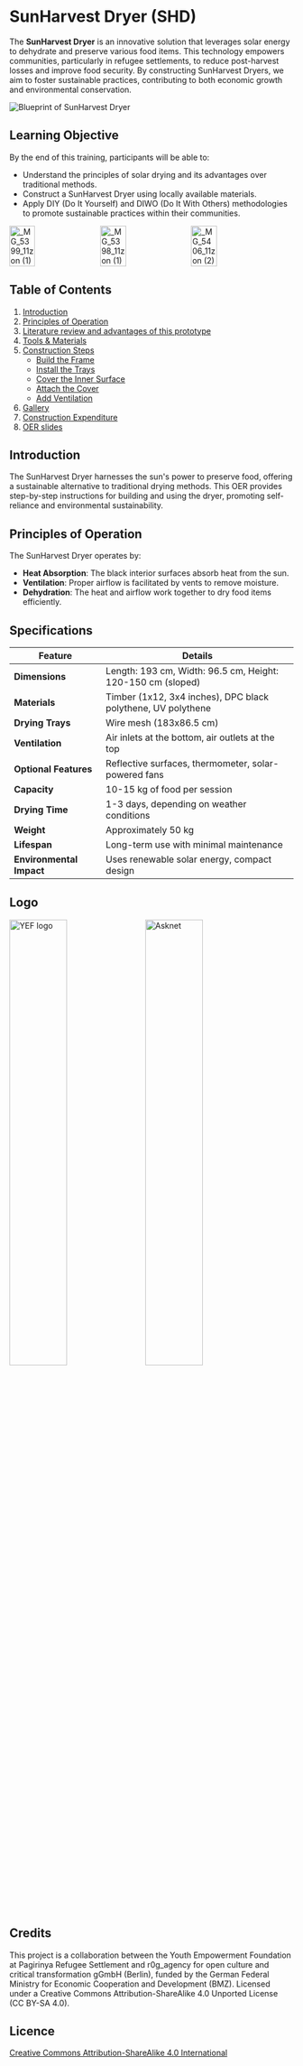 # SunHarvest Dryer (SHD)

The **SunHarvest Dryer** is an innovative solution that leverages solar energy to dehydrate and preserve various food items. This technology empowers communities, particularly in refugee settlements, to reduce post-harvest losses and improve food security. By constructing SunHarvest Dryers, we aim to foster sustainable practices, contributing to both economic growth and environmental conservation.

![Blueprint of SunHarvest Dryer](https://doc.asknet.community/uploads/40cd90c2-93c3-4d53-aaa1-b5b67259c207.jpg)

## Learning Objective

By the end of this training, participants will be able to:
- Understand the principles of solar drying and its advantages over traditional methods.
- Construct a SunHarvest Dryer using locally available materials.
- Apply DIY (Do It Yourself) and DIWO (Do It With Others) methodologies to promote sustainable practices within their communities.
<div style="display: flex; flex-wrap: wrap; gap: 10px;">
  <img src="https://github.com/user-attachments/assets/8da89cf4-8a0f-4b92-9862-40f081c40693" width="30%" alt="_MG_5399_11zon (1)">
  <img src="https://github.com/user-attachments/assets/cf66c006-f367-4489-afcb-8b67cae43a56" width="30%" alt="_MG_5398_11zon (1)">
  <img src="https://github.com/user-attachments/assets/e5dcb9e6-3329-428f-aa33-e10c4477faad" width="30%" alt="_MG_5406_11zon (2)">
</div>

## Table of Contents
1. [Introduction](README.md#introduction)
2. [Principles of Operation](README.md#principles-of-operation)
3. [Literature review and advantages of this prototype](Advantages%20of%20the%20SunHarvest%20Dryer.md)
4. [Tools & Materials](Tools%20and%20materials%20used.md)
5. [Construction Steps](Step_by_Step_Construction_Procedure.md#step-by-step-guide)
    - [Build the Frame](/Step_by_Step_Construction_Procedure.md#step-1-build-the-frame)
    - [Install the Trays](/Step_by_Step_Construction_Procedure.md#step-2-install-the-trays)
    - [Cover the Inner Surface](/Step_by_Step_Construction_Procedure.md#step-3-cover-the-inner-surface-with-black-dpc-polythene)
    - [Attach the Cover](/Step_by_Step_Construction_Procedure.md#step-4-attach-the-cover)
    - [Add Ventilation](/Step_by_Step_Construction_Procedure.md#step-5-add-ventilation)
6. [Gallery](/digital_materials/photo_gallery.md)
7. [Construction Expenditure](Expenditure.md)
8. [OER slides ](digital_materials/presentation_slides.md)

## Introduction

The SunHarvest Dryer harnesses the sun's power to preserve food, offering a sustainable alternative to traditional drying methods. This OER provides step-by-step instructions for building and using the dryer, promoting self-reliance and environmental sustainability.

## Principles of Operation

The SunHarvest Dryer operates by:
- **Heat Absorption**: The black interior surfaces absorb heat from the sun.
- **Ventilation**: Proper airflow is facilitated by vents to remove moisture.
- **Dehydration**: The heat and airflow work together to dry food items efficiently.

## Specifications

| **Feature**           | **Details**                                                        |
|-----------------------|--------------------------------------------------------------------|
| **Dimensions**        | Length: 193 cm, Width: 96.5 cm, Height: 120-150 cm (sloped)        |
| **Materials**         | Timber (1x12, 3x4 inches), DPC black polythene, UV polythene       |
| **Drying Trays**      | Wire mesh (183x86.5 cm)                                            |
| **Ventilation**       | Air inlets at the bottom, air outlets at the top                   |
| **Optional Features** | Reflective surfaces, thermometer, solar-powered fans               |
| **Capacity**          | 10-15 kg of food per session                                       |
| **Drying Time**       | 1-3 days, depending on weather conditions                          |
| **Weight**            | Approximately 50 kg                                                |
| **Lifespan**          | Long-term use with minimal maintenance                             |
| **Environmental Impact** | Uses renewable solar energy, compact design                     |

## Logo
<p>
  <img src="https://github.com/user-attachments/assets/99f9cb48-c072-422e-9232-48b4ebd6dbfe" alt="YEF logo" style="width: 45%; display: inline-block; vertical-align: middle; margin-right: 10px;">
  <img src="https://github.com/user-attachments/assets/fa405c0a-3e86-42d8-8848-75c9585854e8" alt="Asknet" style="width: 45%; display: inline-block; vertical-align: middle;">
</p>

## Credits

This project is a collaboration between the Youth Empowerment Foundation at Pagirinya Refugee Settlement and r0g_agency for open culture and critical transformation gGmbH (Berlin), funded by the German Federal Ministry for Economic Cooperation and Development (BMZ). Licensed under a Creative Commons Attribution-ShareAlike 4.0 Unported License (CC BY-SA 4.0).

## Licence
[Creative Commons Attribution-ShareAlike 4.0 International](LICENCE)
